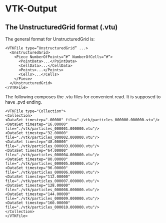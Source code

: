 # VTK-Output
## The UnstructuredGrid format (.vtu)
The general format for UnstructuredGrid is:
```
<VTKFile type=”UnstructuredGrid” ...>
  <UnstructuredGrid>
    <Piece NumberOfPoints=”#” NumberOfCells=”#”>
      <PointData>...</PointData>
      <CellData>...</CellData>
      <Points>...</Points>
      <Cells>...</Cells>
    </Piece>
  </UnstructuredGrid>
</VTKFile>
```


The following composes the .vtu files for convenient read. It is supposed to have .pvd ending.
```
<VTKFile type="Collection">
<Collection>
<DataSet timestep=".00000" file="./vtk/particles_000000.000000.vtu"/>
<DataSet timestep="16.00000" file="./vtk/particles_000001.000000.vtu"/>
<DataSet timestep="32.00000" file="./vtk/particles_000002.000000.vtu"/>
<DataSet timestep="48.00000" file="./vtk/particles_000003.000000.vtu"/>
<DataSet timestep="64.00000" file="./vtk/particles_000004.000000.vtu"/>
<DataSet timestep="80.00000" file="./vtk/particles_000005.000000.vtu"/>
<DataSet timestep="96.00000" file="./vtk/particles_000006.000000.vtu"/>
<DataSet timestep="112.00000" file="./vtk/particles_000007.000000.vtu"/>
<DataSet timestep="128.00000" file="./vtk/particles_000008.000000.vtu"/>
<DataSet timestep="144.00000" file="./vtk/particles_000009.000000.vtu"/>
<DataSet timestep="160.00000" file="./vtk/particles_000010.000000.vtu"/>
</Collection>
</VTKFile>
```
